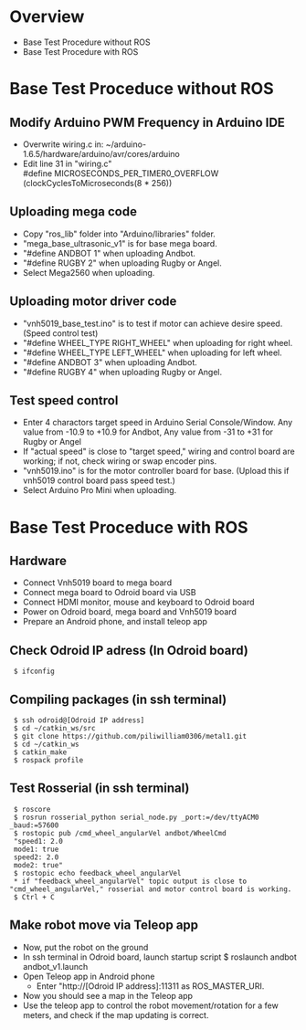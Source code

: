 # Overview
* Base Test Procedure without ROS
* Base Test Procedure with ROS

# Base Test Proceduce without ROS
## Modify Arduino PWM Frequency in Arduino IDE
  * Overwrite wiring.c in: 
     ~/arduino-1.6.5/hardware/arduino/avr/cores/arduino
  * Edit line 31 in "wiring.c"     
     #define MICROSECONDS_PER_TIMER0_OVERFLOW (clockCyclesToMicroseconds(8 * 256))

## Uploading mega code
  * Copy "ros_lib" folder into "Arduino/libraries" folder.
  * "mega_base_ultrasonic_v1" is for base mega board.
  * "#define ANDBOT 1" when uploading Andbot.
  * "#define RUGBY 2" when uploading Rugby or Angel.
  * Select Mega2560 when uploading.

## Uploading motor driver code
  * "vnh5019_base_test.ino" is to test if motor can achieve desire speed. (Speed control test)
  * "#define WHEEL_TYPE RIGHT_WHEEL" when uploading for right wheel. 
  * "#define WHEEL_TYPE LEFT_WHEEL" when uploading for left wheel.
  * "#define ANDBOT 3" when uploading Andbot.
  * "#define RUGBY 4" when uploading Rugby or Angel.

## Test speed control
  * Enter 4 charactors target speed in Arduino Serial Console/Window. 
     Any value from -10.9 to +10.9 for Andbot, Any value from -31 to +31 for Rugby or Angel
  * If "actual speed" is close to "target speed," wiring and control board are working; if not, check wiring or swap encoder pins.
  * "vnh5019.ino" is for the motor controller board for base. (Upload this if vnh5019 control board pass speed test.)
  * Select Arduino Pro Mini when uploading.


# Base Test Proceduce with ROS
## Hardware
  * Connect Vnh5019 board to mega board
  * Connect mega board to Odroid board via USB
  * Connect HDMI monitor, mouse and keyboard to Odroid board
  * Power on Odroid board, mega board and Vnh5019 board
  * Prepare an Android phone, and install teleop app

## Check Odroid IP adress (In Odroid board)
     $ ifconfig  

## Compiling packages (in ssh terminal)
     $ ssh odroid@[Odroid IP address]
     $ cd ~/catkin_ws/src
     $ git clone https://github.com/piliwilliam0306/metal1.git
     $ cd ~/catkin_ws
     $ catkin_make
     $ rospack profile
     
## Test Rosserial (in ssh terminal)
     $ roscore
     $ rosrun rosserial_python serial_node.py _port:=/dev/ttyACM0 _baud:=57600
     $ rostopic pub /cmd_wheel_angularVel andbot/WheelCmd 
     "speed1: 2.0
     mode1: true
     speed2: 2.0
     mode2: true" 
     $ rostopic echo feedback_wheel_angularVel
     * if "feedback_wheel_angularVel" topic output is close to "cmd_wheel_angularVel," rosserial and motor control board is working.
     $ Ctrl + C

## Make robot move via Teleop app
  * Now, put the robot on the ground
  * In ssh terminal in Odroid board, launch startup script
     $ roslaunch andbot andbot_v1.launch
  * Open Teleop app in Android phone
    * Enter "http://[Odroid IP address]:11311 as ROS_MASTER_URI. 
  * Now you should see a map in the Teleop app
  * Use the teleop app to control the robot movement/rotation for a few meters, and check if the map updating is correct.
 
     
